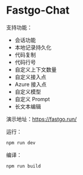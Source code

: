 # Fastgo-Chat

支持功能：

- 会话功能
- 本地记录持久化
- 代码复制
- 代码行号
- 自定义上下文数量
- 自定义接入点
- Azure 接入点
- 自定义模型
- 自定义 Prompt
- 长文本编辑

演示地址：https://fastgo.run/

运行：

```bash
npm run dev
```

编译：

```bash
npm run build
```
